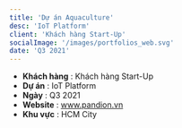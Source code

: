 ```yaml
---
title: 'Dự án Aquaculture'
desc: 'IoT Platform'
client: 'Khách hàng Start-Up'
socialImage: '/images/portfolios_web.svg'
date: 'Q3 2021'
---
```


- **Khách hàng** : Khách hàng Start-Up
- **Dự án** : IoT Platform
- **Ngày** : Q3 2021
- **Website** : www.pandion.vn
- **Khu vực** : HCM City
